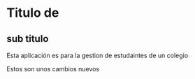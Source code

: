 # Titulo de 
## sub titulo

<p>Esta aplicación es para la gestion de estudaintes de un colegio<p>

<p>Estos son unos cambios nuevos<p>